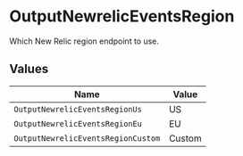 # OutputNewrelicEventsRegion

Which New Relic region endpoint to use.


## Values

| Name                               | Value                              |
| ---------------------------------- | ---------------------------------- |
| `OutputNewrelicEventsRegionUs`     | US                                 |
| `OutputNewrelicEventsRegionEu`     | EU                                 |
| `OutputNewrelicEventsRegionCustom` | Custom                             |
